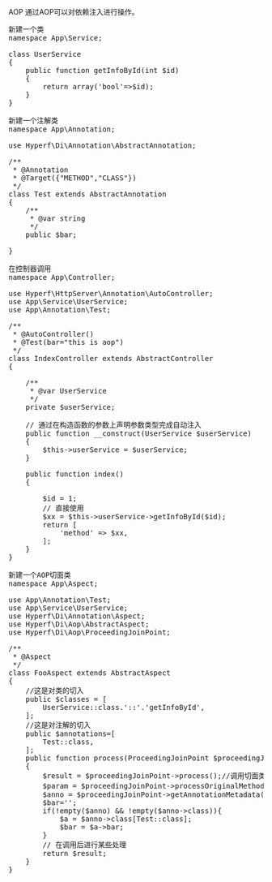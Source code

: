 AOP
通过AOP可以对依赖注入进行操作。

<pre>
新建一个类
namespace App\Service;

class UserService
{
	public function getInfoById(int $id)
	{
		return array('bool'=>$id);
	}
}

新建一个注解类
namespace App\Annotation;

use Hyperf\Di\Annotation\AbstractAnnotation;

/**
 * @Annotation
 * @Target({"METHOD","CLASS"})
 */
class Test extends AbstractAnnotation
{
	/**
	 * @var string
	 */
	public $bar;

}

在控制器调用
namespace App\Controller;

use Hyperf\HttpServer\Annotation\AutoController;
use App\Service\UserService;
use App\Annotation\Test;

/**
 * @AutoController()
 * @Test(bar="this is aop")
 */
class IndexController extends AbstractController
{

	/**
	 * @var UserService
	 */
	private $userService;

	// 通过在构造函数的参数上声明参数类型完成自动注入
	public function __construct(UserService $userService)
	{
		$this->userService = $userService;
	}

	public function index()
	{

		$id = 1;
		// 直接使用
		$xx = $this->userService->getInfoById($id);
		return [
			'method' => $xx,
		];
	}
}

新建一个AOP切面类
namespace App\Aspect;

use App\Annotation\Test;
use App\Service\UserService;
use Hyperf\Di\Annotation\Aspect;
use Hyperf\Di\Aop\AbstractAspect;
use Hyperf\Di\Aop\ProceedingJoinPoint;

/**
 * @Aspect
 */
class FooAspect extends AbstractAspect
{
    //这是对类的切入
	public $classes = [
		UserService::class.'::'.'getInfoById',
	];
	//这是对注解的切入
	public $annotations=[
		Test::class,
	];
	public function process(ProceedingJoinPoint $proceedingJoinPoint)
	{
		$result = $proceedingJoinPoint->process();//调用切面类或切面注解的那个类。这里是index控制器
		$param = $proceedingJoinPoint->processOriginalMethod(); //获取要切入的类的返回值
		$anno = $proceedingJoinPoint->getAnnotationMetadata();
		$bar='';
		if(!empty($anno) && !empty($anno->class)){
			$a = $anno->class[Test::class];
			$bar = $a->bar;
		}
		// 在调用后进行某些处理
		return $result;
	}
}



</pre>
